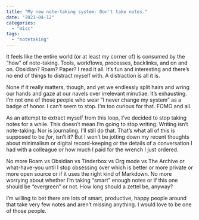 ```yaml
---
title: "My new note-taking system: Don't take notes."
date: "2021-04-12"
categories: 
  - "misc"
tags: 
  - "notetaking"
---
```


It feels like the entire world (or at least my corner of) is consumed by the “how” of note-taking. Tools, workflows, processes, backlinks, and on and on. Obsidian? Roam? Paper? I read it all. It’s fun and interesting and there’s no end of things to distract myself with. A distraction is all it is.

None if it really matters, though, and yet we endlessly split hairs and wring our hands and gaze at our navels over irrelevant minutiae. It’s exhausting. I’m not one of those people who wear “I never change my system” as a badge of honor. I can’t seem to stop. I’m too curious for that. FOMO and all.

As an attempt to extract myself from this loop, I’ve decided to stop taking notes for a while. This doesn’t mean I’m going to stop writing. Writing isn’t note-taking. Nor is journaling. I’ll still do that. That’s what all of this is supposed to be _for_, isn’t it? But I won’t be jotting down my recent thoughts about minimalism or digital record-keeping or the details of a conversation I had with a colleague or how much I paid for the wrench I just ordered.

No more Roam vs Obsidian vs Tinderbox vs Org mode vs The Archive or what-have-you until I stop obsessing over which is better or more private or more open source or if it uses the right kind of Markdown. No more worrying about whether I’m taking “smart” enough notes or if this one should be “evergreen” or not. How long should a zettel be, anyway?

I’m willing to bet there are lots of smart, productive, happy people around that take very few notes and aren’t missing anything. I would love to be one of those people.
